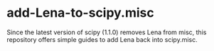 # add-Lena-to-scipy.misc
Since the latest version of scipy (1.1.0) removes Lena from misc, this repository offers simple guides to add Lena back into scipy.misc.

